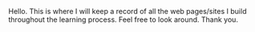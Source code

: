 Hello. 
This is where I will keep a record of all the web pages/sites I build throughout the learning process.
Feel free to look around. Thank you.

